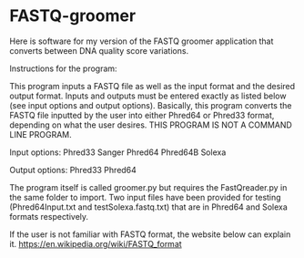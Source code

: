 # FASTQ-groomer

Here is software for my version of the FASTQ groomer application that converts between DNA quality score variations. 


Instructions for the program:

This program inputs a FASTQ file as well as the input format and the desired
output format. Inputs and outputs must be entered exactly as listed below
(see input options and output options). Basically, this program converts the
FASTQ file inputted by the user into either Phred64 or Phred33 format, depending
on what the user desires. THIS PROGRAM IS NOT A COMMAND LINE PROGRAM.

Input options:
Phred33
Sanger
Phred64
Phred64B
Solexa

Output options:
Phred33
Phred64


The program itself is called groomer.py but requires the FastQreader.py in the same folder to import. Two input files have been provided for testing (Phred64Input.txt and testSolexa.fastq.txt) that are in Phred64 and Solexa formats respectively. 

If the user is not familiar with FASTQ format, the website below can explain it. 
https://en.wikipedia.org/wiki/FASTQ_format
